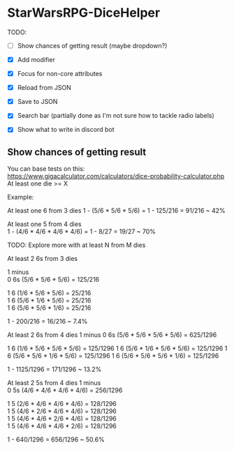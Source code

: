 # StarWarsRPG-DiceHelper

TODO:

- [ ] Show chances of getting result (maybe dropdown?)
- [X] Add modifier
- [X] Focus for non-core attributes
- [X] Reload from JSON
- [X] Save to JSON
- [X] Search bar (partially done as I'm not sure how to tackle radio labels)
- [X] Show what to write in discord bot


## Show chances of getting result 
You can base tests on this:
https://www.gigacalculator.com/calculators/dice-probability-calculator.php
At least one die >= X

Example:

At least one 6 from 3 dies 
1 - (5/6 * 5/6 * 5/6) = 1 - 125/216 = 91/216 ~ 42%  

At least one 5 from 4 dies  
1 - (4/6 * 4/6 * 4/6 * 4/6) = 1 - 8/27 = 19/27 ~ 70%  

TODO: Explore more with at least N from M dies  

At least 2 6s from 3 dies  

1 minus  
0 6s (5/6 * 5/6 * 5/6) = 125/216  

1 6  (1/6 * 5/6 * 5/6) = 25/216  
1 6  (5/6 * 1/6 * 5/6) = 25/216  
1 6  (5/6 * 5/6 * 1/6) = 25/216  

1 - 200/216 = 16/216 ~ 7.4%  


At least 2 6s from 4 dies
1 minus
0 6s (5/6 * 5/6 * 5/6 * 5/6) = 625/1296

1 6 (1/6 * 5/6 * 5/6 * 5/6) = 125/1296
1 6 (5/6 * 1/6 * 5/6 * 5/6) = 125/1296
1 6 (5/6 * 5/6 * 1/6 * 5/6) = 125/1296
1 6 (5/6 * 5/6 * 5/6 * 1/6) = 125/1296


1 - 1125/1296 = 171/1296 ~ 13.2%  

At least 2 5s from 4 dies
1 minus  
0 5s (4/6 * 4/6 * 4/6 * 4/6) = 256/1296  

1 5 (2/6 * 4/6 * 4/6 * 4/6) = 128/1296  
1 5 (4/6 * 2/6 * 4/6 * 4/6) = 128/1296  
1 5 (4/6 * 4/6 * 2/6 * 4/6) = 128/1296  
1 5 (4/6 * 4/6 * 4/6 * 2/6) = 128/1296  

1 - 640/1296 = 656/1296 ~ 50.6%  
